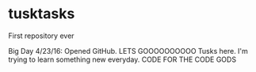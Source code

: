 # tusktasks
First repository ever

Big Day 4/23/16: Opened GitHub.  LETS GOOOOOOOOOO
Tusks here.  I'm trying to learn something new everyday.
CODE FOR THE CODE GODS
